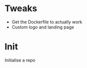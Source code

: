 # Tweaks

- Get the Dockerfile to actually work
- Custom logo and landing page

# Init
Initialise a repo
